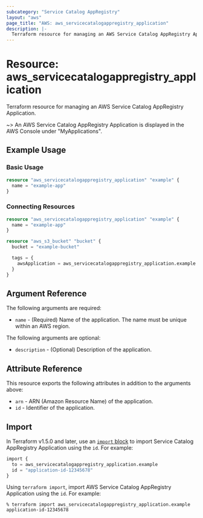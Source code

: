 ```yaml
---
subcategory: "Service Catalog AppRegistry"
layout: "aws"
page_title: "AWS: aws_servicecatalogappregistry_application"
description: |-
  Terraform resource for managing an AWS Service Catalog AppRegistry Application.
---
```

# Resource: aws_servicecatalogappregistry_application

Terraform resource for managing an AWS Service Catalog AppRegistry Application.

~> An AWS Service Catalog AppRegistry Application is displayed in the AWS Console under "MyApplications".

## Example Usage

### Basic Usage

```terraform
resource "aws_servicecatalogappregistry_application" "example" {
  name = "example-app"
}
```

### Connecting Resources

```terraform
resource "aws_servicecatalogappregistry_application" "example" {
  name = "example-app"
}

resource "aws_s3_bucket" "bucket" {
  bucket = "example-bucket"

  tags = {
    awsApplication = aws_servicecatalogappregistry_application.example.arn
  }
}
```

## Argument Reference

The following arguments are required:

* `name` - (Required) Name of the application. The name must be unique within an AWS region.

The following arguments are optional:

* `description` - (Optional) Description of the application.

## Attribute Reference

This resource exports the following attributes in addition to the arguments above:

* `arn` - ARN (Amazon Resource Name) of the application.
* `id` - Identifier of the application.

## Import

In Terraform v1.5.0 and later, use an [`import` block](https://developer.hashicorp.com/terraform/language/import) to import Service Catalog AppRegistry Application using the `id`. For example:

```terraform
import {
  to = aws_servicecatalogappregistry_application.example
  id = "application-id-12345678"
}
```

Using `terraform import`, import AWS Service Catalog AppRegistry Application using the `id`. For example:

```console
% terraform import aws_servicecatalogappregistry_application.example application-id-12345678
```
